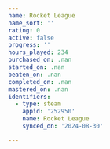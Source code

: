 ```yaml
---
name: Rocket League
name_sort: ''
rating: 0
active: false
progress: ''
hours_played: 234
purchased_on: .nan
started_on: .nan
beaten_on: .nan
completed_on: .nan
mastered_on: .nan
identifiers:
  - type: steam
    appid: '252950'
    name: Rocket League
    synced_on: '2024-08-30'

---
```

